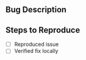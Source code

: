 ## Bug Description
<!-- Describe the bug and the changes made to fix it -->

## Steps to Reproduce
- [ ] Reproduced issue
- [ ] Verified fix locally
